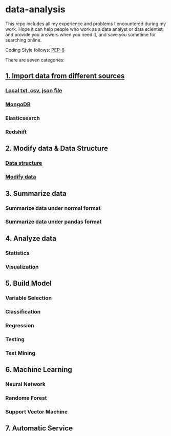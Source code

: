 # data-analysis

This repo includes all my experience and problems I encountered during my work. Hope it can help people who work as a data analyst or data scientist, and provide you answers when you need it, and save you sometime for searching online.

Coding Style follows: [PEP-8](https://www.python.org/dev/peps/pep-0008/)

There are seven categories:

## [1. Import data from different sources](https://github.com/winter-qiu/data-analysis/tree/master/1.%20Import%20Data)

### [Local txt, csv, json file](https://github.com/winter-qiu/data-analysis/blob/master/1.%20Import%20Data/read_local_file.py)

### [MongoDB](https://github.com/winter-qiu/data-analysis/blob/master/1.%20Import%20Data/use_mongo.py)

### Elasticsearch

### Redshift

## 2. Modify data & Data Structure

### [Data structure](https://github.com/winter-qiu/data-analysis/blob/master/2.%20Modify%20Data%20%26%20Data%20Structure/data_structure.py)

### [Modify data](https://github.com/winter-qiu/data-analysis/blob/master/2.%20Modify%20Data%20%26%20Data%20Structure/modify_data.py)

## 3. Summarize data

### Summarize data under normal format

### Summarize data under pandas format

## 4. Analyze data

### Statistics

### Visualization

## 5. Build Model

### Variable Selection

### Classification

### Regression

### Testing

### Text Mining

## 6. Machine Learning

### Neural Network

### Randome Forest

### Support Vector Machine

## 7. Automatic Service
